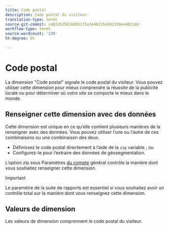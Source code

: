 ```yaml
---
title: Code postal
description: Code postal du visiteur.
translation-type: tm+mt
source-git-commit: c4833525816d81175a3446215eb92310ee4021dd
workflow-type: tm+mt
source-wordcount: '138'
ht-degree: 0%

---
```



# Code postal

La dimension &quot;Code postal&quot; signale le code postal du visiteur. Vous pouvez utiliser cette dimension pour mieux comprendre la réussite de la publicité locale ou pour déterminer où votre site se comporte le mieux dans le monde.

## Renseigner cette dimension avec des données

Cette dimension est unique en ce qu’elle contient plusieurs manières de la renseigner avec des données. Vous pouvez utiliser l’une ou l’autre de ces combinaisons ou une combinaison des deux.

* Définissez le code postal directement à l’aide de la `zip` variable ; ou
* Configurez-le pour l’extraire des données de géosegmentation.

L’option  zip sous Paramètres [du compte](/help/admin/admin/general-acct-settings-admin.md) général contrôle la manière dont vous souhaitez renseigner cette dimension.

>[!IMPORTANT]
>
>Le paramètre de la suite de rapports est essentiel si vous souhaitez avoir un contrôle total sur la manière dont vous renseignez cette dimension.

## Valeurs de dimension

Les valeurs de dimension comprennent le code postal du visiteur.